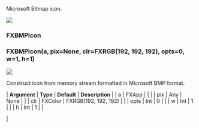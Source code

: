 Microsoft Bitmap icon.

![](../SIMACAERefImages/gui-fxbmpicon.png)

### FXBMPIcon

###

### FXBMPIcon(a, pix=None, clr=FXRGB(192, 192, 192), opts=0, w=1, h=1)

![](../IconsReference/butix_top_wline.png)

Construct icon from memory stream formatted in Microsoft BMP format.

| **Argument** | **Type** | **Default** | **Description** |
| a | FXApp | | |
| pix | Any | None | |
| clr | FXColor | FXRGB(192, 192, 192) | |
| opts | Int | 0 | |
| w | Int | 1 | |
| h | Int | 1 | |

|
